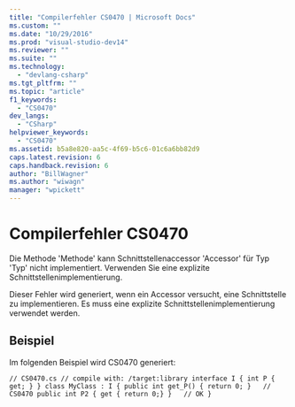 ```yaml
---
title: "Compilerfehler CS0470 | Microsoft Docs"
ms.custom: ""
ms.date: "10/29/2016"
ms.prod: "visual-studio-dev14"
ms.reviewer: ""
ms.suite: ""
ms.technology: 
  - "devlang-csharp"
ms.tgt_pltfrm: ""
ms.topic: "article"
f1_keywords: 
  - "CS0470"
dev_langs: 
  - "CSharp"
helpviewer_keywords: 
  - "CS0470"
ms.assetid: b5a8e820-aa5c-4f69-b5c6-01c6a6bb82d9
caps.latest.revision: 6
caps.handback.revision: 6
author: "BillWagner"
ms.author: "wiwagn"
manager: "wpickett"
---
```

# Compilerfehler CS0470
Die Methode 'Methode' kann Schnittstellenaccessor 'Accessor' für Typ 'Typ' nicht implementiert. Verwenden Sie eine explizite Schnittstellenimplementierung.  
  
 Dieser Fehler wird generiert, wenn ein Accessor versucht, eine Schnittstelle zu implementieren. Es muss eine explizite Schnittstellenimplementierung verwendet werden.  
  
## Beispiel  
 Im folgenden Beispiel wird CS0470 generiert:  
  
```  
// CS0470.cs // compile with: /target:library interface I { int P { get; } } class MyClass : I { public int get_P() { return 0; }   // CS0470 public int P2 { get { return 0;} }   // OK }  
  
```